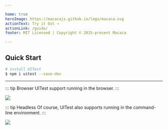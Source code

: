 ```yaml
---

home: true
heroImage: https://macacajs.github.io/logo/macaca.svg
actionText: Try it Out →
actionLink: /guide/
footer: MIT Licensed | Copyright © 2015-present Macaca

---
```


## Quick Start

```bash
# install UITest
$ npm i uitest --save-dev
```

---

::: tip Browser
UITest support running in the browser.
:::

![](http://ww3.sinaimg.cn/large/6d308bd9gw1f6wsic5dmxj20rl0qqtbi.jpg)

::: tip Headless
Of course, UITest also supports running in the command-line environment.
:::

![](http://ww1.sinaimg.cn/large/6d308bd9gw1f6wsibnfldg20nk0gr7kg.gif)
